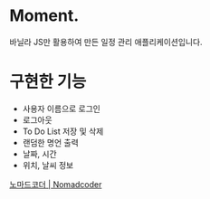 # Moment.

바닐라 JS만 활용하여 만든 일정 관리 애플리케이션입니다.

# 구현한 기능

- 사용자 이름으로 로그인
- 로그아웃
- To Do List 저장 및 삭제
- 랜덤한 명언 출력
- 날짜, 시간
- 위치, 날씨 정보

[노마드코더 | Nomadcoder](https://nomadcoders.co/javascript-for-beginners)
